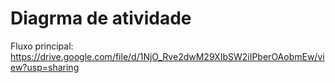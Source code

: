 # Diagrma de atividade

Fluxo principal: https://drive.google.com/file/d/1NjO_Rve2dwM29XIbSW2iIPberOAobmEw/view?usp=sharing
